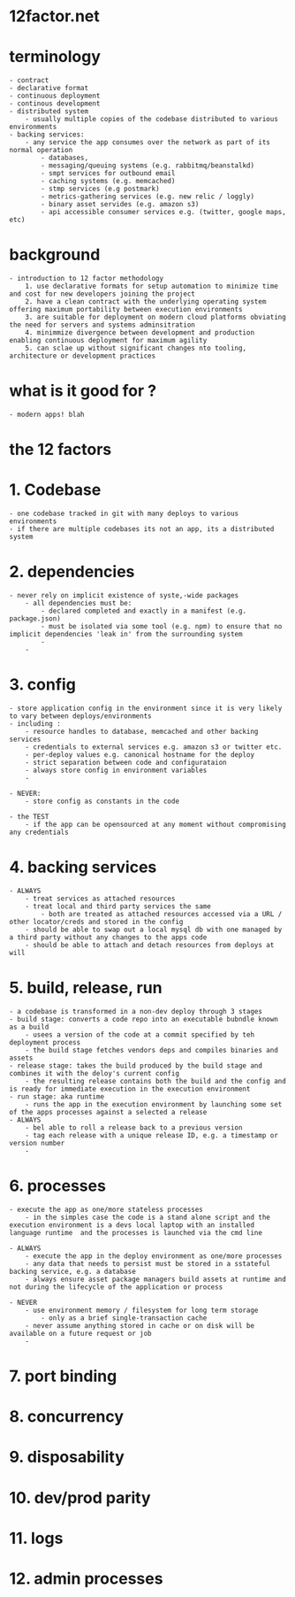 # 12factor.net

# terminology
	- contract
	- declarative format
	- continuous deployment
	- continous development
	- distributed system
		- usually multiple copies of the codebase distributed to various environments
	- backing services:
		- any service the app consumes over the network as part of its normal operation
			- databases,
			- messaging/queuing systems (e.g. rabbitmq/beanstalkd)
			- smpt services for outbound email
			- caching systems (e.g. memcached)
			- stmp services (e.g postmark)
			- metrics-gathering services (e.g. new relic / loggly)
			- binary asset servides (e.g. amazon s3)
			- api accessible consumer services e.g. (twitter, google maps, etc)




# background
	- introduction to 12 factor methodology
		1. use declarative formats for setup automation to minimize time and cost for new developers joining the project
		2. have a clean contract with the underlying operating system offering maximum portability between execution environments
		3. are suitable for deployment on modern cloud platforms obviating the need for servers and systems adminsitration
		4. minimmize divergence between development and production enabling continuous deployment for maximum agility
		5. can sclae up without significant changes nto tooling, architecture or development practices

# what is it good for ?
	- modern apps! blah

# the 12 factors
# 1. Codebase
	- one codebase tracked in git with many deploys to various environments
	- if there are multiple codebases its not an app, its a distributed system

# 2. dependencies
	- never rely on implicit existence of syste,-wide packages
		- all dependencies must be:
			- declared completed and exactly in a manifest (e.g. package.json)
			- must be isolated via some tool (e.g. npm) to ensure that no implicit dependencies 'leak in' from the surrounding system
			-
		-


# 3. config
	- store application config in the environment since it is very likely to vary between deploys/environments
	- including :
		- resource handles to database, memcached and other backing services
		- credentials to external services e.g. amazon s3 or twitter etc.
		- per-deploy values e.g. canonical hostname for the deploy
		- strict separation between code and configurataion
		- always store config in environment variables
		-

	- NEVER:
		- store config as constants in the code

	- the TEST
		- if the app can be opensourced at any moment without compromising any credentials

# 4. backing services
	- ALWAYS
		- treat services as attached resources
		- treat local and third party services the same
			- both are treated as attached resources accessed via a URL / other locator/creds and stored in the config
		- should be able to swap out a local mysql db with one managed by a third party without any changes to the apps code
		- should be able to attach and detach resources from deploys at will

# 5. build, release, run
	- a codebase is transformed in a non-dev deploy through 3 stages
	- build stage: converts a code repo into an executable bubndle known as a build
		- usees a version of the code at a commit specified by teh deployment process
		- the build stage fetches vendors deps and compiles binaries and assets
	- release stage: takes the build produced by the build stage and combines it with the deloy's current config
		- the resulting release contains both the build and the config and is ready for immediate execution in the execution environment
	- run stage: aka runtime
		- runs the app in the execution environment by launching some set of the apps processes against a selected a release
	- ALWAYS
		- bel able to roll a release back to a previous version
		- tag each release with a unique release ID, e.g. a timestamp or version number
		-


# 6. processes
	- execute the app as one/more stateless processes
		- in the simples case the code is a stand alone script and the execution environment is a devs local laptop with an installed language runtime  and the processes is launched via the cmd line

	- ALWAYS
		- execute the app in the deploy environment as one/more processes
		- any data that needs to persist must be stored in a sstateful backing service, e.g. a database
		- always ensure asset package managers build assets at runtime and not during the lifecycle of the application or process 

	- NEVER
		- use environment memory / filesystem for long term storage
			- only as a brief single-transaction cache
		- never assume anything stored in cache or on disk will be available on a future request or job
		-



# 7. port binding

# 8. concurrency

# 9. disposability

# 10. dev/prod parity

# 11. logs

# 12. admin processes
